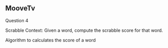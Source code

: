 

## MooveTv

<p>Question 4</p>
Scrabble
Context: Given a word, compute the scrabble score for that word.

<p>Algorithm to calculates the score of a word</p>